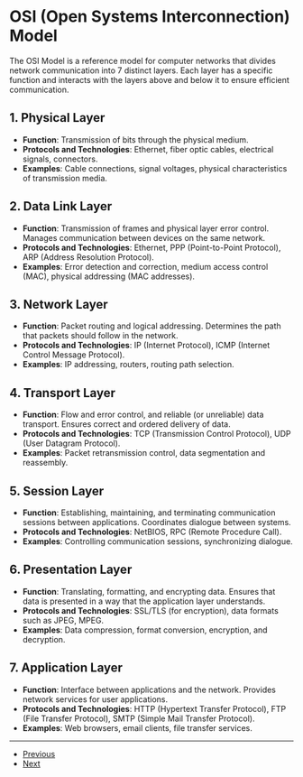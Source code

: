 # OSI (Open Systems Interconnection) Model

The OSI Model is a reference model for computer networks that divides network communication into 7 distinct layers. Each layer has a specific function and interacts with the layers above and below it to ensure efficient communication.

## 1. Physical Layer

- **Function**: Transmission of bits through the physical medium.
- **Protocols and Technologies**: Ethernet, fiber optic cables, electrical signals, connectors.
- **Examples**: Cable connections, signal voltages, physical characteristics of transmission media.

## 2. Data Link Layer

- **Function**: Transmission of frames and physical layer error control. Manages communication between devices on the same network.
- **Protocols and Technologies**: Ethernet, PPP (Point-to-Point Protocol), ARP (Address Resolution Protocol).
- **Examples**: Error detection and correction, medium access control (MAC), physical addressing (MAC addresses).

## 3. Network Layer

- **Function**: Packet routing and logical addressing. Determines the path that packets should follow in the network.
- **Protocols and Technologies**: IP (Internet Protocol), ICMP (Internet Control Message Protocol).
- **Examples**: IP addressing, routers, routing path selection.

## 4. Transport Layer

- **Function**: Flow and error control, and reliable (or unreliable) data transport. Ensures correct and ordered delivery of data.
- **Protocols and Technologies**: TCP (Transmission Control Protocol), UDP (User Datagram Protocol).
- **Examples**: Packet retransmission control, data segmentation and reassembly.

## 5. Session Layer

- **Function**: Establishing, maintaining, and terminating communication sessions between applications. Coordinates dialogue between systems.
- **Protocols and Technologies**: NetBIOS, RPC (Remote Procedure Call).
- **Examples**: Controlling communication sessions, synchronizing dialogue.

## 6. Presentation Layer

- **Function**: Translating, formatting, and encrypting data. Ensures that data is presented in a way that the application layer understands.
- **Protocols and Technologies**: SSL/TLS (for encryption), data formats such as JPEG, MPEG.
- **Examples**: Data compression, format conversion, encryption, and decryption.

## 7. Application Layer

- **Function**: Interface between applications and the network. Provides network services for user applications. 
- **Protocols and Technologies**: HTTP (Hypertext Transfer Protocol), FTP (File Transfer Protocol), SMTP (Simple Mail Transfer Protocol).
- **Examples**: Web browsers, email clients, file transfer services.

---

- [Previous](./3-devices.md)
- [Next](./5-tcp.md)
